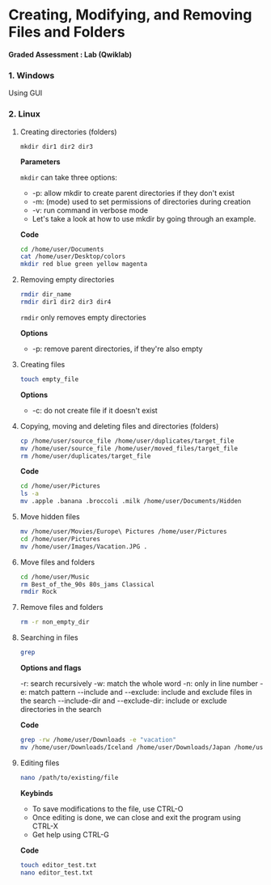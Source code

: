 # Creating, Modifying, and Removing Files and Folders

**Graded Assessment : Lab (Qwiklab)**

### 1. Windows

Using GUI

### 2. Linux

1. Creating directories (folders)
    ```
    mkdir dir1 dir2 dir3
    ```
    **Parameters**

    `mkdir` can take three options:

    * -p: allow mkdir to create parent directories if they don't exist
    * -m: (mode) used to set permissions of directories during creation
    * -v: run command in verbose mode
    * Let's take a look at how to use mkdir by going through an example.

    **Code**

    ```bash
    cd /home/user/Documents
    cat /home/user/Desktop/colors
    mkdir red blue green yellow magenta
    ```
2. Removing empty directories
    ```bash
    rmdir dir_name
    rmdir dir1 dir2 dir3 dir4
    ```
    
    `rmdir` only removes empty directories
    
    **Options**

    * -p: remove parent directories, if they're also empty
3. Creating files
    ```bash
    touch empty_file
    ```
    
    **Options**

    * -c: do not create file if it doesn't exist

4. Copying, moving and deleting files and directories (folders)
    ```bash
    cp /home/user/source_file /home/user/duplicates/target_file
    mv /home/user/source_file /home/user/moved_files/target_file
    rm /home/user/duplicates/target_file
    ```

    **Code**
    
    ```bash
    cd /home/user/Pictures
    ls -a
    mv .apple .banana .broccoli .milk /home/user/Documents/Hidden
    ```
5. Move hidden files
    ```bash
    mv /home/user/Movies/Europe\ Pictures /home/user/Pictures
    cd /home/user/Pictures
    mv /home/user/Images/Vacation.JPG .
    ```
6. Move files and folders
    ```bash
    cd /home/user/Music
    rm Best_of_the_90s 80s_jams Classical
    rmdir Rock
    ```
7. Remove files and folders
    ```bash
    rm -r non_empty_dir
    ```
8. Searching in files
    ```bash
    grep
    ```

    **Options and flags**

    -r: search recursively
    -w: match the whole word
    -n: only in line number
    -e: match pattern
    --include and --exclude: include and exclude files in the search
    --include-dir and --exclude-dir: include or exclude directories in the search

    **Code**
    
    ```bash
    grep -rw /home/user/Downloads -e "vacation"
    mv /home/user/Downloads/Iceland /home/user/Downloads/Japan /home/user/Documents
    ```
9. Editing files
    ```bash
    nano /path/to/existing/file
    ```
    
    **Keybinds**

    * To save modifications to the file, use CTRL-O
    * Once editing is done, we can close and exit the program using CTRL-X
    * Get help using CTRL-G
    
    **Code**

    ```bash
    touch editor_test.txt
    nano editor_test.txt
    ```